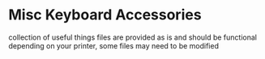 # Misc Keyboard Accessories
 collection of useful things
 files are provided as is and should be functional
 depending on your printer, some files may need to be modified
